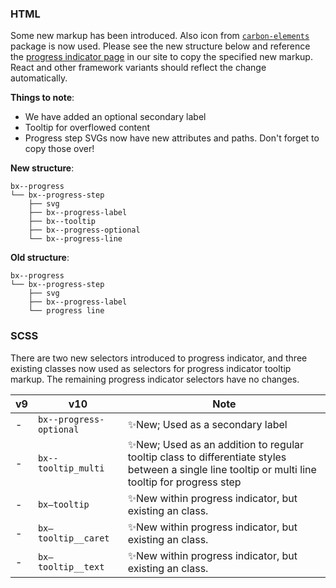 ### HTML

Some new markup has been introduced. Also icon from [`carbon-elements`](https://github.com/IBM/carbon-elements) package is now used. Please see the new structure below and reference the [progress indicator page](https://next.carbondesignsystem.com/components/progress-indicator/code) in our site to copy the specified new markup. React and other framework variants should reflect the change automatically.

**Things to note**:

- We have added an optional secondary label
- Tooltip for overflowed content
- Progress step SVGs now have new attributes and paths. Don't forget to copy those over!

**New structure**:

```
bx--progress
└── bx--progress-step
    ├── svg
    ├── bx--progress-label
    ├── bx--tooltip
    ├── bx--progress-optional
    └── bx--progress-line
```

**Old structure**:

```
bx--progress 
└── bx--progress-step
    ├── svg
    ├── bx--progress-label
    └── progress line
```



### SCSS

There are two new selectors introduced to progress indicator, and three existing classes now used as selectors for progress indicator tooltip markup. The remaining progress indicator selectors have no changes.

| v9   | v10                     | Note                                                         |
| ---- | ----------------------- | ------------------------------------------------------------ |
| -    | `bx--progress-optional` | ✨New; Used as a secondary label                              |
| -    | `bx--tooltip_multi`     | ✨New; Used as an addition to regular tooltip class to differentiate styles between a single line tooltip or multi line tooltip for progress step |
| -    | `bx—tooltip`            | ✨New within progress indicator, but existing an class.       |
| -    | `bx—tooltip__caret`     | ✨New within progress indicator, but existing an class.       |
| -    | `bx—tooltip__text`      | ✨New within progress indicator, but existing an class.       |
